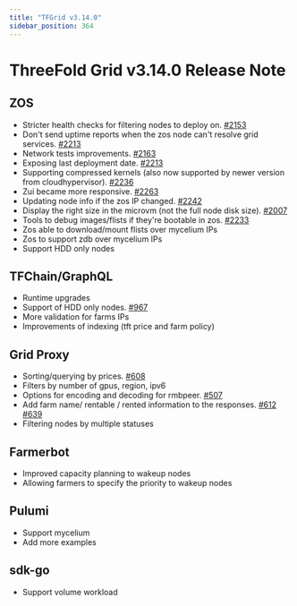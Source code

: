```yaml
---
title: "TFGrid v3.14.0"
sidebar_position: 364
---
```


# ThreeFold Grid v3.14.0 Release Note

## ZOS

- Stricter health checks for filtering nodes to deploy on. [#2153](https://github.com/threefoldtech/zos/issues/2153)
- Don't send uptime reports when the zos node can't resolve grid services. [#2213](https://github.com/threefoldtech/zos/issues/2213)
- Network tests improvements. [#2163](https://github.com/threefoldtech/zos/issues/2163)
- Exposing last deployment date. [#2213](https://github.com/threefoldtech/zos/issues/2213)
- Supporting compressed kernels (also now supported by newer version from cloudhypervisor). [#2236](https://github.com/threefoldtech/zos/issues/2236)
- Zui became more responsive. [#2263](https://github.com/threefoldtech/zos/issues/2263)
- Updating node info if the zos IP changed. [#2242](https://github.com/threefoldtech/zos/issues/2242)
- Display the right size in the microvm (not the full node disk size). [#2007](https://github.com/threefoldtech/zos/issues/2007)
- Tools to debug images/flists if they're bootable in zos. [#2233](https://github.com/threefoldtech/zos/issues/2233)
- Zos able to download/mount flists over mycelium IPs
- Zos to support zdb over mycelium IPs
- Support HDD only nodes

## TFChain/GraphQL
- Runtime upgrades
- Support of HDD only nodes. [#967](https://github.com/threefoldtech/tfchain/issues/967)
- More validation for farms IPs
- Improvements of indexing (tft price and farm policy)

## Grid Proxy
- Sorting/querying by prices. [#608](https://github.com/threefoldtech/tfgrid-sdk-go/issues/608)
- Filters by number of gpus, region, ipv6 
- Options for encoding and decoding for rmbpeer. [#507](https://github.com/threefoldtech/tfgrid-sdk-go/issues/507)
- Add farm name/ rentable / rented information to the responses. [#612](https://github.com/threefoldtech/tfgrid-sdk-go/issues/612) [#639](https://github.com/threefoldtech/tfgrid-sdk-go/issues/639)
- Filtering nodes by multiple statuses

## Farmerbot
- Improved capacity planning to wakeup nodes
- Allowing farmers to specify the priority to wakeup nodes

## Pulumi
- Support mycelium 
- Add more examples

## sdk-go
- Support volume workload